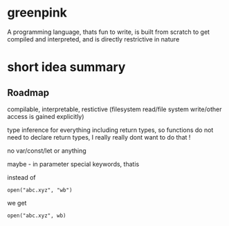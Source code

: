 # greenpink
A programming language, thats fun to write, is built from scratch to get compiled and interpreted, and is directly restrictive in nature

# short idea summary

## Roadmap

compilable, interpretable, restictive (filesystem read/file system write/other access is gained explicitly)

type inference for everything including return types, so functions do not need to declare return types, I really really dont want to do that !

no var/const/let or anything

maybe - in parameter special keywords, thatis

instead of
```
open("abc.xyz", "wb")
```

we get
```
open("abc.xyz", wb)
```
